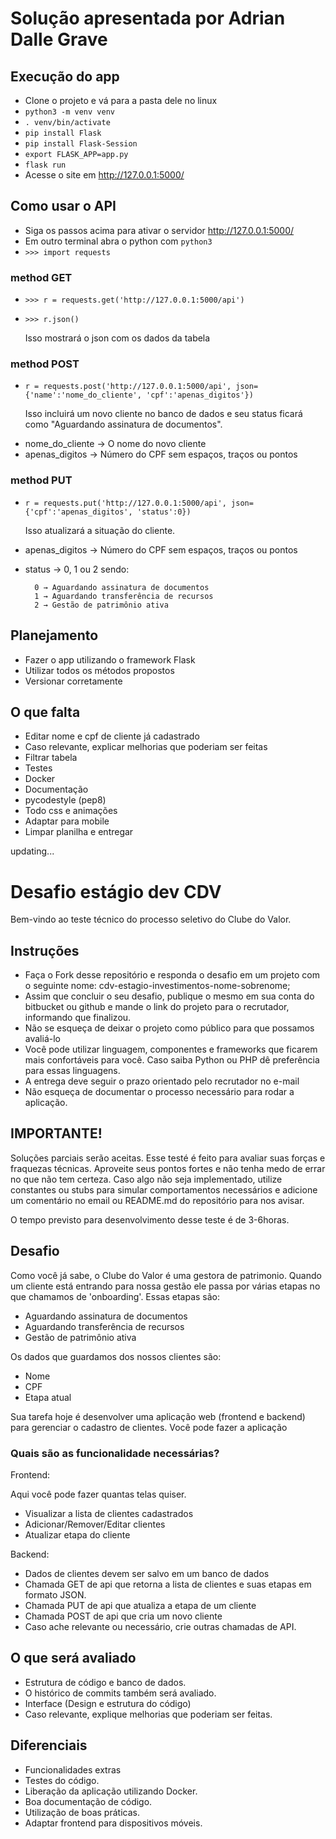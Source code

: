 # Solução apresentada por Adrian Dalle Grave #

## Execução do app

* Clone o projeto e vá para a pasta dele no linux
* `python3 -m venv venv`
* `. venv/bin/activate`
* `pip install Flask`
* `pip install Flask-Session`
* `export FLASK_APP=app.py`
* `flask run`
* Acesse o site em http://127.0.0.1:5000/

## Como usar o API

* Siga os passos acima para ativar o servidor http://127.0.0.1:5000/
* Em outro terminal abra o python com `python3`
* `>>> import requests`

### method GET

* `>>> r = requests.get('http://127.0.0.1:5000/api')`
* `>>> r.json()`

    Isso mostrará o json com os dados da tabela

### method POST

* `r = requests.post('http://127.0.0.1:5000/api', json={'name':'nome_do_cliente', 'cpf':'apenas_digitos'})`

    Isso incluirá um novo cliente no banco de dados e seu status ficará como "Aguardando assinatura de documentos".

- nome_do_cliente → O nome do novo cliente
- apenas_digitos → Número do CPF sem espaços, traços ou pontos

### method PUT

* `r = requests.put('http://127.0.0.1:5000/api', json={'cpf':'apenas_digitos', 'status':0})`

    Isso atualizará a situação do cliente. 

- apenas_digitos → Número do CPF sem espaços, traços ou pontos
- status → 0, 1 ou 2 sendo:

        0 → Aguardando assinatura de documentos
        1 → Aguardando transferência de recursos
        2 → Gestão de patrimônio ativa

## Planejamento

* Fazer o app utilizando o framework Flask
* Utilizar todos os métodos propostos
* Versionar corretamente

## O que falta

* Editar nome e cpf de cliente já cadastrado
* Caso relevante, explicar melhorias que poderiam ser feitas
* Filtrar tabela
* Testes
* Docker
* Documentação
* pycodestyle (pep8)
* Todo css e animações
* Adaptar para mobile
* Limpar planilha e entregar

updating...




# Desafio estágio dev CDV #

Bem-vindo ao teste técnico do processo seletivo do Clube do Valor.

## Instruções ##

* Faça o Fork desse repositório e responda o desafio em um projeto com o seguinte nome: cdv-estagio-investimentos-nome-sobrenome;
* Assim que concluir o seu desafio, publique o mesmo em sua conta do bitbucket ou github e mande o link do projeto para o recrutador, informando que finalizou.
* Não se esqueça de deixar o projeto como público para que possamos avaliá-lo
* Você pode utilizar linguagem, componentes e frameworks que ficarem mais confortáveis para você. Caso saiba Python ou PHP dê preferência para essas linguagens. 
* A entrega deve seguir o prazo orientado pelo recrutador no e-mail
* Não esqueça de documentar o processo necessário para rodar a aplicação.

## IMPORTANTE! ## 

Soluções parciais serão aceitas. 
Esse testé é feito para avaliar suas forças e fraquezas técnicas. Aproveite seus pontos fortes e não tenha medo de errar no que não tem certeza. 
Caso algo não seja implementado, utilize constantes ou stubs para simular comportamentos necessários e adicione um comentário no email ou README.md do repositório para nos avisar.

O tempo previsto para desenvolvimento desse teste é de 3-6horas.

## Desafio ##

Como você já sabe, o Clube do Valor é uma gestora de patrimonio. Quando um cliente está entrando para nossa gestão ele passa por várias etapas no que chamamos de 'onboarding'. 
Essas etapas são:

* Aguardando assinatura de documentos
* Aguardando transferência de recursos
* Gestão de patrimônio ativa

Os dados que guardamos dos nossos clientes são:

* Nome
* CPF
* Etapa atual

Sua tarefa hoje é desenvolver uma aplicação web (frontend e backend) para gerenciar o cadastro de clientes. Você pode fazer a aplicação 

### Quais são as funcionalidade necessárias? ###

Frontend:

Aqui você pode fazer quantas telas quiser.

* Visualizar a lista de clientes cadastrados
* Adicionar/Remover/Editar clientes
* Atualizar etapa do cliente

Backend:

* Dados de clientes devem ser salvo em um banco de dados
* Chamada GET de api que retorna a lista de clientes e suas etapas em formato JSON.
* Chamada PUT de api que atualiza a etapa de um cliente
* Chamada POST de api que cria um novo cliente
* Caso ache relevante ou necessário, crie outras chamadas de API.


## O que será avaliado ##

* Estrutura de código e banco de dados.
* O histórico de commits também será avaliado.
* Interface (Design e estrutura do código)
* Caso relevante, explique melhorias que poderiam ser feitas.

## Diferenciais ##

* Funcionalidades extras
* Testes do código.
* Liberação da aplicação utilizando Docker.
* Boa documentação de código.
* Utilização de boas práticas.
* Adaptar frontend para dispositivos móveis.
